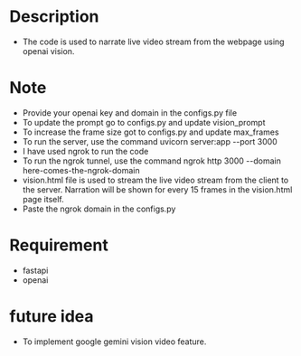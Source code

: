 # Description
- The code is used to narrate live video stream from the webpage using openai vision.

# Note
- Provide your openai key and domain in the configs.py file
- To update the prompt go to configs.py and update vision_prompt
- To increase the frame size got to configs.py and update max_frames
- To run the server, use the command uvicorn server:app --port 3000
- I have used ngrok to run the code
- To run the ngrok tunnel, use the command ngrok http 3000 --domain here-comes-the-ngrok-domain
- vision.html file is used to stream the live video stream from the client to the server.  Narration will be shown for every 15 frames in the vision.html page itself.
- Paste the ngrok domain in the configs.py

# Requirement
- fastapi
- openai

# future idea
- To implement google gemini vision video feature.
